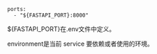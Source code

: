     ports:
      - "${FASTAPI_PORT}:8000"

${FASTAPI_PORT}在.env文件中定义。

environment是当前 service 要依赖或者使用的环境。

